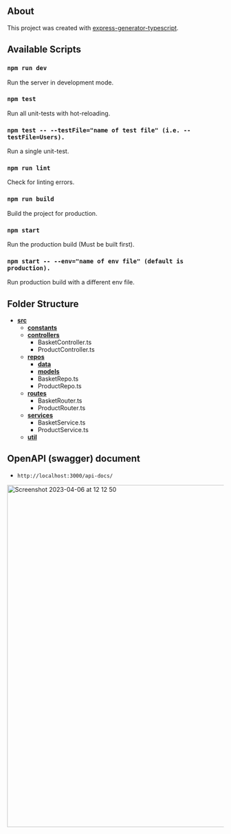 ## About

This project was created with [express-generator-typescript](https://github.com/seanpmaxwell/express-generator-typescript).

## Available Scripts

### `npm run dev`

Run the server in development mode.

### `npm test`

Run all unit-tests with hot-reloading.

### `npm test -- --testFile="name of test file" (i.e. --testFile=Users).`

Run a single unit-test.

### `npm run lint`

Check for linting errors.

### `npm run build`

Build the project for production.

### `npm start`

Run the production build (Must be built first).

### `npm start -- --env="name of env file" (default is production).`

Run production build with a different env file.

## Folder Structure

- [**src**](src)
  - [**constants**](src/constants)
  - [**controllers**](src/controllers)
    - BasketController.ts
    - ProductController.ts
  - [**repos**](src/repos)
    - [**data**](src/repos/data)
    - [**models**](src/repos/models)
    - BasketRepo.ts
    - ProductRepo.ts
  - [**routes**](src/routes)
    - BasketRouter.ts
    - ProductRouter.ts
  - [**services**](src/services)
    - BasketService.ts
    - ProductService.ts
  - [**util**](src/util)

## OpenAPI (swagger) document

- `http://localhost:3000/api-docs/`
<img width="797" alt="Screenshot 2023-04-06 at 12 12 50" src="https://user-images.githubusercontent.com/5821127/230361783-1bab1b2b-e643-40fb-8358-00f69ed319e4.png">
